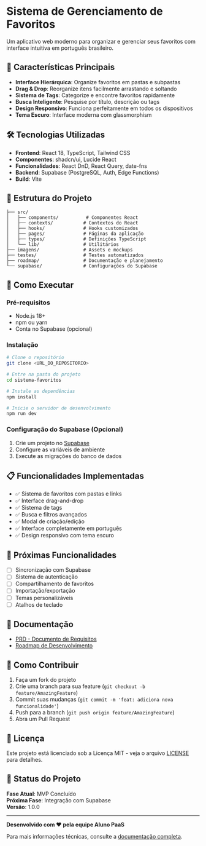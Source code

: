 
# Sistema de Gerenciamento de Favoritos

Um aplicativo web moderno para organizar e gerenciar seus favoritos com interface intuitiva em português brasileiro.

## 🚀 Características Principais

- **Interface Hierárquica**: Organize favoritos em pastas e subpastas
- **Drag & Drop**: Reorganize itens facilmente arrastando e soltando
- **Sistema de Tags**: Categorize e encontre favoritos rapidamente
- **Busca Inteligente**: Pesquise por título, descrição ou tags
- **Design Responsivo**: Funciona perfeitamente em todos os dispositivos
- **Tema Escuro**: Interface moderna com glassmorphism

## 🛠️ Tecnologias Utilizadas

- **Frontend**: React 18, TypeScript, Tailwind CSS
- **Componentes**: shadcn/ui, Lucide React
- **Funcionalidades**: React DnD, React Query, date-fns
- **Backend**: Supabase (PostgreSQL, Auth, Edge Functions)
- **Build**: Vite

## 📂 Estrutura do Projeto

```
├── src/
│   ├── components/          # Componentes React
│   ├── contexts/           # Contextos do React
│   ├── hooks/              # Hooks customizados
│   ├── pages/              # Páginas da aplicação
│   ├── types/              # Definições TypeScript
│   └── lib/                # Utilitários
├── imagens/                # Assets e mockups
├── testes/                 # Testes automatizados
├── roadmap/                # Documentação e planejamento
└── supabase/               # Configurações do Supabase
```

## 🚀 Como Executar

### Pré-requisitos
- Node.js 18+ 
- npm ou yarn
- Conta no Supabase (opcional)

### Instalação

```bash
# Clone o repositório
git clone <URL_DO_REPOSITORIO>

# Entre na pasta do projeto
cd sistema-favoritos

# Instale as dependências
npm install

# Inicie o servidor de desenvolvimento
npm run dev
```

### Configuração do Supabase (Opcional)

1. Crie um projeto no [Supabase](https://supabase.com)
2. Configure as variáveis de ambiente
3. Execute as migrações do banco de dados

## 📋 Funcionalidades Implementadas

- ✅ Sistema de favoritos com pastas e links
- ✅ Interface drag-and-drop
- ✅ Sistema de tags
- ✅ Busca e filtros avançados
- ✅ Modal de criação/edição
- ✅ Interface completamente em português
- ✅ Design responsivo com tema escuro

## 🚧 Próximas Funcionalidades

- [ ] Sincronização com Supabase
- [ ] Sistema de autenticação
- [ ] Compartilhamento de favoritos
- [ ] Importação/exportação
- [ ] Temas personalizáveis
- [ ] Atalhos de teclado

## 📖 Documentação

- [PRD - Documento de Requisitos](./roadmap/prd.md)
- [Roadmap de Desenvolvimento](./roadmap/README.md)

## 🤝 Como Contribuir

1. Faça um fork do projeto
2. Crie uma branch para sua feature (`git checkout -b feature/AmazingFeature`)
3. Commit suas mudanças (`git commit -m 'feat: adiciona nova funcionalidade'`)
4. Push para a branch (`git push origin feature/AmazingFeature`)
5. Abra um Pull Request

## 📝 Licença

Este projeto está licenciado sob a Licença MIT - veja o arquivo [LICENSE](LICENSE) para detalhes.

## 🎯 Status do Projeto

**Fase Atual**: MVP Concluído  
**Próxima Fase**: Integração com Supabase  
**Versão**: 1.0.0

---

**Desenvolvido com ❤️ pela equipe Aluno PaaS**

Para mais informações técnicas, consulte a [documentação completa](./roadmap/prd.md).

